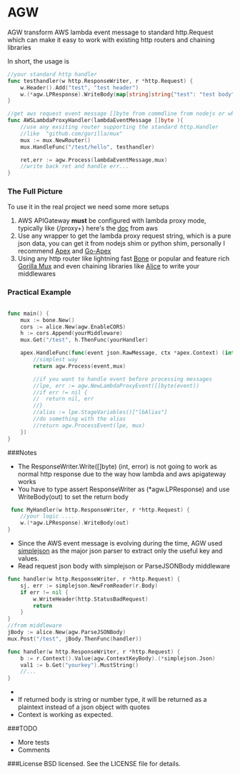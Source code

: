 # AGW
 AGW transform AWS lambda event message to standard http.Request which can make it easy to work with existing http routers and chaining libraries  

In short, the usage is
```go
//your standard http handler
func testhandler(w http.ResponseWriter, r *http.Request) {
	w.Header().Add("test", "test header")
	w.(*agw.LPResponse).WriteBody(map[string]string{"test": "test body"})
}

//get aws request event message []byte from commdline from nodejs or whatever wrapper you are using
func AWSLambdaProxyHandler(lambdaEventMessage []byte ){
	//use any exsiting router supporting the standard http.Handler 
	//like 	"github.com/gorilla/mux"
    mux := mux.NewRouter()
    mux.HandleFunc("/test/hello", testhandler)

    ret,err := agw.Process(lambdaEventMessage,mux)
    //write back ret and handle err...
}

```

### The Full Picture
To use it in the real project we need some more setups
 1. AWS APIGateway **must** be configured with lambda proxy mode, typically like {/proxy+} here's the [doc](http://docs.aws.amazon.com/apigateway/latest/developerguide/api-gateway-create-api-as-simple-proxy-for-lambda.html) from aws
 2. Use any wrapper to get the lambda proxy request string, which is a pure json data, you can get it from nodejs shim or python shim, personally I recommend [Apex](https://github.com/apex/apex) and [Go-Apex](https://github.com/apex/go-apex "Go-Apex")
 3. Using any http router like lightning fast [Bone](https://github.com/go-zoo/bone) or popular and feature rich [Gorilla Mux](https://github.com/gorilla/mux) and even chaining libraries like [Alice](https://github.com/justinas/alice) to write your middlewares


### Practical Example
```go

func main() {
	mux := bone.New()
	cors := alice.New(agw.EnableCORS)
	h := cors.Append(yourMiddleware)
	mux.Get("/test", h.ThenFunc(yourHandler)

	apex.HandleFunc(func(event json.RawMessage, ctx *apex.Context) (interface{}, error) {
		//simplest way
		return agw.Process(event,mux)

		//if you want to handle event before processing messages
		//lpe, err := agw.NewLambdaProxyEvent([]byte(event))
		//if err != nil {
		//	return nil, err
		//}
		//alias := lpe.StageVariables()["lbAlias"]
		//do something with the alias
		//return agw.ProcessEvent(lpe, mux)
	})
}

```

###Notes

 - The ResponseWriter.Write([]byte) (int, error) is not going to work as normal http response due to the way how lambda and aws apigateway works
 - You have to type assert  ResponseWriter as (*agw.LPResponse) and use WriteBody(out) to set the return body 
```go
 func MyHandler(w http.ResponseWriter, r *http.Request) {
	//your logic ....
	w.(*agw.LPResponse).WriteBody(out)
}
```
- Since the AWS event message is evolving during the time, AGW used [simplejson](https://github.com/bitly/go-simplejson) as the major json parser to extract only the useful key and values.
- Read request json body with simplejson or ParseJSONBody middleware 
```go
func handler(w http.ResponseWriter, r *http.Request) {
	sj, err := simplejson.NewFromReader(r.Body)
	if err != nil {
		w.WriteHeader(http.StatusBadRequest)
		return
	}
}
//from middleware
jBody := alice.New(agw.ParseJSONBody)
mux.Post("/test", jBody.ThenFunc(handler))

func handler(w http.ResponseWriter, r *http.Request) {
	b := r.Context().Value(agw.ContextKeyBody).(*simplejson.Json)
	val1 := b.Get("yourkey").MustString()
	//...
}
```
- 
- If returned body is string or number type, it will be returned as a plaintext instead of a json object with quotes
- Context is working as expected.

###TODO

 - More tests
 - Comments

###License
BSD licensed. See the LICENSE file for details.